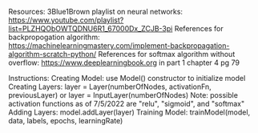 Resources:
    3Blue1Brown playlist on neural networks: https://www.youtube.com/playlist?list=PLZHQObOWTQDNU6R1_67000Dx_ZCJB-3pi
    References for backpropogation algorithm: https://machinelearningmastery.com/implement-backpropagation-algorithm-scratch-python/
    References for softmax algorithm without overflow: https://www.deeplearningbook.org in part 1 chapter 4 pg 79

Instructions:
    Creating Model: use Model() constructor to initialize model
        Creating Layers: layer = Layer(numberOfNodes, activationFn, previousLayer)
                    or   layer = InputLayer(numberOfNodes)
            Note: possible activation functions as of 7/5/2022 are "relu", "sigmoid", and "softmax"
        Adding Layers: model.addLayer(layer)
    Training Model: trainModel(model, data, labels, epochs, learningRate)

